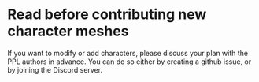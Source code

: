 # Read before contributing new character meshes

If you want to modify or add characters, please discuss your plan with the
PPL authors in advance.
You can do so either by creating a github issue, or by joining the Discord
server.
